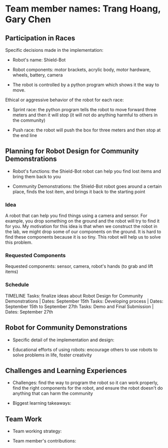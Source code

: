 # Team member names: Trang Hoang, Gary Chen

## Participation in Races
Specific decisions made in the implementation:

- Robot's name: Shield-Bot

- Robot components: motor brackets, acrylic body, motor hardware, wheels, battery, camera

- The robot is controlled by a python program which shows it the way to move.

Ethical or aggressive behavior of the robot for each race:

- Sprint race: the python program tells the robot to move forward three meters and then it will stop (it will not do anything harmful to others in the community)

- Push race: the robot will push the box for three meters and then stop at the end line

## Planning for Robot Design for Community Demonstrations

- Robot's functions: the Shield-Bot robot can help you find lost items and bring them back to you

- Community Demonstrations: the Shield-Bot robot goes around a certain place, finds the lost item, and brings it back to the starting point

### Idea
A robot that can help you find things using a camera and sensor. For example, you drop something on the ground and the robot will try to find it for you. My motivation for this idea is that when we construct the robot in the lab, we might drop some of our components on the ground. It is hard to find these components because it is so tiny. This robot will help us to solve this problem.

### Requested Components
Requested components: sensor, camera, robot's hands (to grab and lift items) 

### Schedule
TIMELINE
Tasks: finalize ideas about Robot Design for Community Demonstrations | Dates: September 15th
Tasks: Developing process | Dates: September 15th to September 27th
Tasks: Demo and Final Submission | Dates: September 27th

## Robot for Community Demonstrations 

- Specific detail of the implementation and design:

- Educational efforts of using robots: encourage others to use robots to solve problems in life, foster creativity 

## Challenges and Learning Experiences 

- Challenges: find the way to program the robot so it can work properly, find the right components for the robot, and ensure the robot doesn't do anything that can harm the community

- Biggest learning takeaways:

## Team Work
- Team working strategy:

- Team member's contributions:
